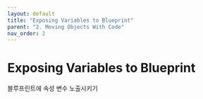```yaml
---
layout: default
title: "Exposing Variables to Blueprint"
parent: "2. Moving Objects With Code"
nav_order: 2
---
```


# Exposing Variables to Blueprint
블루프린트에 속성 변수 노출시키기


